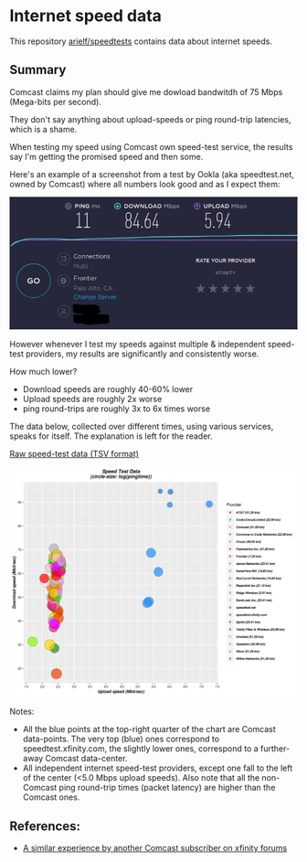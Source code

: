 # Internet speed data

This repository [arielf/speedtests](git://github.com/arielf/speedtests) contains data about internet speeds.


## Summary

Comcast claims my plan should give me dowload bandwitdh of 75 Mbps (Mega-bits per second).

They don't say anything about upload-speeds or ping round-trip latencies, which is a shame.

When testing my speed using Comcast own speed-test service, the results say I'm getting the promised speed and then some.

Here's an example of a screenshot from a test by Ookla (aka speedtest.net, owned by Comcast) where all numbers look good and as I expect them:

![Ookla speed test 2020-01-26](Ookla-2020-01-26.png) 

However whenever I test my speeds against multiple & independent speed-test providers, my results are significantly and consistently worse.

How much lower?

- Download speeds are roughly 40-60% lower
- Upload speeds are roughly 2x worse
- ping round-trips are roughly 3x to 6x times worse

The data below, collected over different times, using various services, speaks for itself. The explanation is left for the reader.

[Raw speed-test data (TSV format)](speedtests.tsv)

![Chart of speed-tests](speedtests.png)

Notes:

- All the blue points at the top-right quarter of the chart are Comcast data-points. The very top (blue) ones correspond to speedtest.xfinity.com, the slightly lower ones, correspond to a further-away Comcast data-center.
- All independent internet speed-test providers, except one fall to the left of the center (<5.0 Mbps upload speeds). Also note that all the non-Comcast ping round-trip times (packet latency) are higher than the Comcast ones.

## References:

- [A similar experience by another Comcast subscriber on xfinity forums](https://forums.xfinity.com/t5/Your-Home-Network/Proof-Comcast-Throttling-Internet-Speeds/td-p/3056103)


